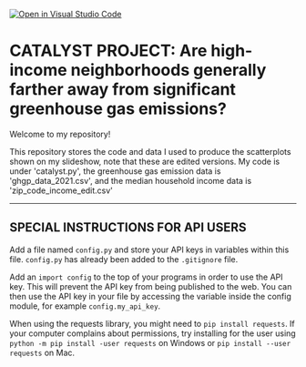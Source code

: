 [![Open in Visual Studio Code](https://classroom.github.com/assets/open-in-vscode-718a45dd9cf7e7f842a935f5ebbe5719a5e09af4491e668f4dbf3b35d5cca122.svg)](https://classroom.github.com/online_ide?assignment_repo_id=14645729&assignment_repo_type=AssignmentRepo)

# CATALYST PROJECT: Are high-income neighborhoods generally farther away from significant greenhouse gas emissions?

Welcome to my repository!

This repository stores the code and data I used to produce the scatterplots shown on my slideshow, note that these are edited versions. My code is under 'catalyst.py', the greenhouse gas emission data is 'ghgp_data_2021.csv', and the median household income data is 'zip_code_income_edit.csv'

---

## SPECIAL INSTRUCTIONS FOR API USERS

Add a file named `config.py` and store your API keys in variables within this file. `config.py` has already been added to the `.gitignore` file.

Add an `import config` to the top of your programs in order to use the API key. This will prevent the API key from being published to the web. You can then use the API key in your file by accessing the variable inside the config module, for example `config.my_api_key`.

When using the requests library, you might need to `pip install requests`. If your computer complains about permissions, try installing for the user using `python -m pip install -user requests` on Windows or `pip install --user requests` on Mac.
